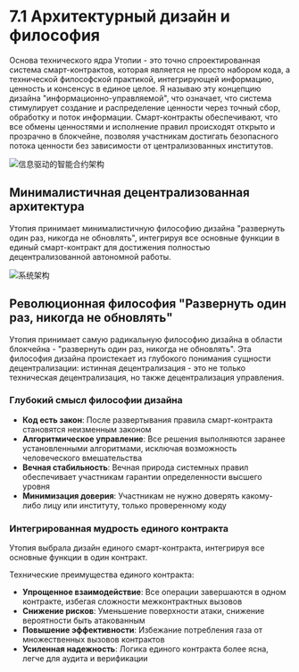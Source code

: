 # 7.1 Архитектурный дизайн и философия

Основа технического ядра Утопии - это точно спроектированная система смарт-контрактов, которая является не просто набором кода, а технической философской практикой, интегрирующей информацию, ценность и консенсус в единое целое. Я называю эту концепцию дизайна "информационно-управляемой", что означает, что система стимулирует создание и распределение ценности через точный сбор, обработку и поток информации. Смарт-контракты обеспечивают, что все обмены ценностями и исполнение правил происходят открыто и прозрачно в блокчейне, позволяя участникам достигать безопасного потока ценности без зависимости от централизованных институтов.

![信息驱动的智能合约架构](/images/图23.svg)

## Минималистичная децентрализованная архитектура

Утопия принимает минималистичную философию дизайна "развернуть один раз, никогда не обновлять", интегрируя все основные функции в единый смарт-контракт для достижения полностью децентрализованной автономной работы.

![系统架构](/images/图24.png)

## Революционная философия "Развернуть один раз, никогда не обновлять"

Утопия принимает самую радикальную философию дизайна в области блокчейна - "развернуть один раз, никогда не обновлять". Эта философия дизайна проистекает из глубокого понимания сущности децентрализации: истинная децентрализация - это не только техническая децентрализация, но также децентрализация управления.

### Глубокий смысл философии дизайна

- **Код есть закон**: После развертывания правила смарт-контракта становятся неизменным законом
- **Алгоритмическое управление**: Все решения выполняются заранее установленными алгоритмами, исключая возможность человеческого вмешательства
- **Вечная стабильность**: Вечная природа системных правил обеспечивает участникам гарантии определенности высшего уровня
- **Минимизация доверия**: Участникам не нужно доверять какому-либо лицу или институту, только проверенному коду

### Интегрированная мудрость единого контракта

Утопия выбрала дизайн единого смарт-контракта, интегрируя все основные функции в один контракт.

Технические преимущества единого контракта:
- **Упрощенное взаимодействие**: Все операции завершаются в одном контракте, избегая сложности межконтрактных вызовов
- **Снижение рисков**: Уменьшение поверхности атаки, снижение вероятности быть атакованным
- **Повышение эффективности**: Избежание потребления газа от множественных вызовов контрактов
- **Усиленная надежность**: Логика единого контракта более ясна, легче для аудита и верификации